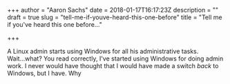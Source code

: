 +++
author = "Aaron Sachs"
date = 2018-01-17T16:17:23Z
description = ""
draft = true
slug = "tell-me-if-youve-heard-this-one-before"
title = "Tell me if you've heard this one before..."

+++

A Linux admin starts using Windows for all his administrative tasks. Wait...what? You read correctly, I've started using Windows for doing admin work. I never would have thought that I would have made a switch _back_ to Windows, but I have. Why